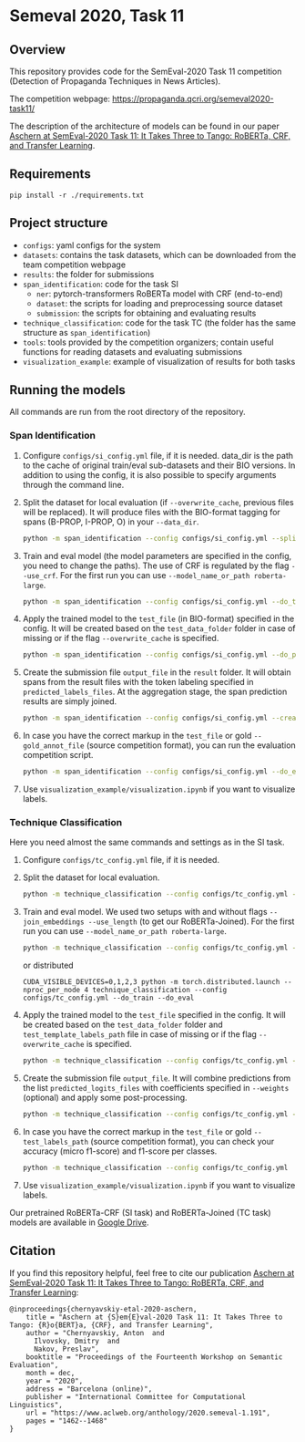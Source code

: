 # Semeval 2020, Task 11

## Overview
This repository provides code for the SemEval-2020 Task 11 competition (Detection of Propaganda Techniques in News Articles).

The competition webpage: https://propaganda.qcri.org/semeval2020-task11/

The description of the architecture of models can be found in our paper [Aschern at SemEval-2020 Task 11: It Takes Three to Tango: RoBERTa, CRF, and Transfer Learning](https://www.aclweb.org/anthology/2020.semeval-1.191/).

## Requirements
```
pip install -r ./requirements.txt
```

## Project structure

- `configs`: yaml configs for the system
- `datasets`: contains the task datasets, which can be downloaded from the team competition webpage
- `results`: the folder for submissions
- `span_identification`: code for the task SI
  - `ner`: pytorch-transformers RoBERTa model with CRF (end-to-end)
  - `dataset`: the scripts for loading and preprocessing source dataset
  - `submission`: the scripts for obtaining and evaluating results
- `technique_classification`: code for the task TC (the folder has the same structure as `span_identification`)
- `tools`: tools provided by the competition organizers; contain useful functions for reading datasets and evaluating submissions
- `visualization_example`: example of visualization of results for both tasks

## Running the models

All commands are run from the root directory of the repository.

### Span Identification

1. Configure `configs/si_config.yml` file, if it is needed. data_dir is the path to the cache of original train/eval sub-datasets and their BIO versions. In addition to using the config, it is also possible to specify arguments through the command line.

2. Split the dataset for local evaluation (if `--overwrite_cache`, previous files will be replaced). It will produce files with the BIO-format tagging for spans (B-PROP, I-PROP, O) in your `--data_dir`.
    ```bash
    python -m span_identification --config configs/si_config.yml --split_dataset --overwrite_cache
    ```
3. Train and eval model (the model parameters are specified in the config, you need to change the paths). The use of CRF is regulated by the flag `--use_crf`. For the first run you can use `--model_name_or_path roberta-large`.
    ```bash
    python -m span_identification --config configs/si_config.yml --do_train --do_eval
    ```
4. Apply the trained model to the `test_file` (in BIO-format) specified in the config. It will be created based on the `test_data_folder` folder in case of missing or if the flag `--overwrite_cache` is specified.
    ```bash
    python -m span_identification --config configs/si_config.yml --do_predict
    ```
5. Create the submission file `output_file` in the `result` folder. It will obtain spans from the result files with the token labeling specified in `predicted_labels_files`. At the aggregation stage, the span prediction results are simply joined.
    ```bash
    python -m span_identification --config configs/si_config.yml --create_submission_file
    ```
6. In case you have the correct markup in the `test_file` or gold `--gold_annot_file` (source competition format), you can run the evaluation competition script.
    ```bash
    python -m span_identification --config configs/si_config.yml --do_eval_spans
    ```
7. Use `visualization_example/visualization.ipynb` if you want to visualize labels.

### Technique Classification

Here you need almost the same commands and settings as in the SI task.

1. Configure `configs/tc_config.yml` file, if it is needed.

2. Split the dataset for local evaluation.
    ```bash
    python -m technique_classification --config configs/tc_config.yml --split_dataset --overwrite_cache
    ```
3. Train and eval model. We used two setups with and without flags `--join_embeddings --use_length` (to get our RoBERTa-Joined). For the first run you can use `--model_name_or_path roberta-large`.
    ```bash
    python -m technique_classification --config configs/tc_config.yml --do_train --do_eval
    ```
    or distributed
    ```
    CUDA_VISIBLE_DEVICES=0,1,2,3 python -m torch.distributed.launch --nproc_per_node 4 technique_classification --config configs/tc_config.yml --do_train --do_eval
    ```
4. Apply the trained model to the `test_file` specified in the config. It will be created based on the `test_data_folder` folder and `test_template_labels_path` file in case of missing or if the flag `--overwrite_cache` is specified.
    ```bash
    python -m technique_classification --config configs/tc_config.yml --do_predict --join_embeddings --use_length
    ```
5. Create the submission file `output_file`. It will combine predictions from the list `predicted_logits_files` with coefficients specified in `--weights` (optional) and apply some post-processing.
    ```bash
    python -m technique_classification --config configs/tc_config.yml --create_submission_file
    ```
6. In case you have the correct markup in the `test_file` or gold `--test_labels_path` (source competition format), you can check your accuracy (micro f1-score) and f1-score per classes.
    ```bash
    python -m technique_classification --config configs/tc_config.yml  --eval_submission
    ```
7. Use `visualization_example/visualization.ipynb` if you want to visualize labels.

Our pretrained RoBERTa-CRF (SI task) and RoBERTa-Joined (TC task) models are available in [Google Drive](https://vk.com/away.php?to=https%3A%2F%2Fdrive.google.com%2Fdrive%2Ffolders%2F1Gph7FKMaxOBJdkrk0nM72uFpCGgn-2kC%3Fusp%3Dsharing).

## Citation

If you find this repository helpful, feel free to cite our publication [Aschern at SemEval-2020 Task 11: It Takes Three to Tango: RoBERTa, CRF, and Transfer Learning](https://www.aclweb.org/anthology/2020.semeval-1.191/):
```
@inproceedings{chernyavskiy-etal-2020-aschern,
    title = "Aschern at {S}em{E}val-2020 Task 11: It Takes Three to Tango: {R}o{BERT}a, {CRF}, and Transfer Learning",
    author = "Chernyavskiy, Anton  and
      Ilvovsky, Dmitry  and
      Nakov, Preslav",
    booktitle = "Proceedings of the Fourteenth Workshop on Semantic Evaluation",
    month = dec,
    year = "2020",
    address = "Barcelona (online)",
    publisher = "International Committee for Computational Linguistics",
    url = "https://www.aclweb.org/anthology/2020.semeval-1.191",
    pages = "1462--1468"
}
``` 
